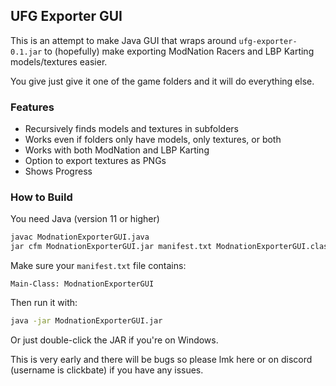 ## UFG Exporter GUI

This is an attempt to make Java GUI that wraps around `ufg-exporter-0.1.jar` to (hopefully) make exporting ModNation Racers and LBP Karting models/textures easier.

You give just give it one of the game folders and it will do everything else.

### Features

- Recursively finds models and textures in subfolders
- Works even if folders only have models, only textures, or both
- Works with both ModNation and LBP Karting
- Option to export textures as PNGs
- Shows Progress

### How to Build

You need Java (version 11 or higher)

```bash
javac ModnationExporterGUI.java
jar cfm ModnationExporterGUI.jar manifest.txt ModnationExporterGUI.class "FIXED UFG.png"
```

Make sure your `manifest.txt` file contains:

```
Main-Class: ModnationExporterGUI
```

Then run it with:

```bash
java -jar ModnationExporterGUI.jar
```

Or just double-click the JAR if you're on Windows.

This is very early and there will be bugs so please lmk here or on discord (username is clickbate) if you have any issues.  
